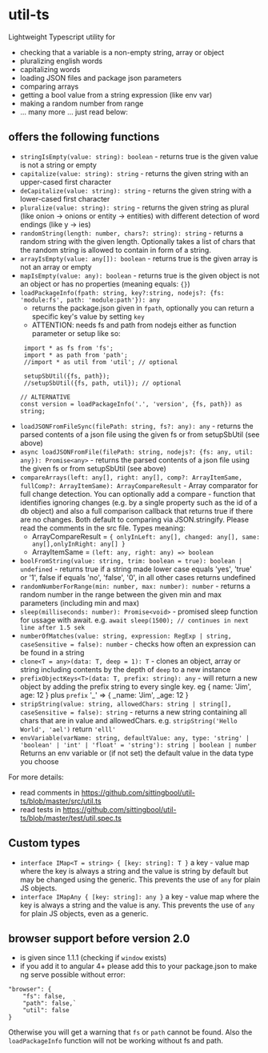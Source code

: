 # util-ts
Lightweight Typescript utility for

- checking that a variable is a non-empty string, array or object
- pluralizing english words
- capitalizing words
- loading JSON files and package json parameters
- comparing arrays
- getting a bool value from a string expression (like env var)
- making a random number from range
- ... many more ... just read below:

## offers the following functions

- `stringIsEmpty(value: string): boolean` - returns true is the given value is not a string or empty
- `capitalize(value: string): string` - returns the given string with an upper-cased first character
- `deCapitalize(value: string): string` - returns the given string with a lower-cased first character
- `pluralize(value: string): string` - returns the given string as plural (like onion -> onions or entity -> entities) with different detection of word endings (like y -> ies)
- `randomString(length: number, chars?: string): string` - returns a random string with the given length. Optionally takes a list of chars that the random string is allowed to contain in form of a string.
- `arrayIsEmpty(value: any[]): boolean` - returns true is the given array is not an array or empty
- `mapIsEmpty(value: any): boolean` - returns true is the given object is not an object or has no properties (meaning equals: `{}`)
- `loadPackageInfo(fpath: string, key?:string, nodejs?: {fs: 'module:fs', path: 'module:path'}): any` 
    - returns the package.json given in `fpath`, optionally you can return a specific key's value by setting `key`
    - ATTENTION: needs fs and path from nodejs either as function parameter or setup like so:
  ```
   import * as fs from 'fs';
   import * as path from 'path';
   //import * as util from 'util'; // optional
  
   setupSbUtil({fs, path});
   //setupSbUtil({fs, path, util}); // optional
  
  // ALTERNATIVE
  const version = loadPackageInfo('.', 'version', {fs, path}) as string;
  ```
- `loadJSONFromFileSync(filePath: string, fs?: any): any` - returns the parsed contents of a json file using the given fs or from setupSbUtil (see above)
- `async loadJSONFromFile(filePath: string, nodejs?: {fs: any, util: any}): Promise<any>` - returns the parsed contents of a json file using the given fs or from setupSbUtil (see above)
- `compareArrays(left: any[], right: any[], comp?: ArrayItemSame, fullComp?: ArrayItemSame): ArrayCompareResult` - Array comparator for full change detection. You can optionally add a compare - function that identifies ignoring changes (e.g. by a single property such as the id of a db object) and also a full comparison callback that returns true if there are no changes. Both default to comparing via JSON.stringify. Please read the comments in the src file. Types meaning:
    - ArrayCompareResult = `{ onlyInLeft: any[], changed: any[], same: any[],onlyInRight: any[] }`
    - ArrayItemSame = `(left: any, right: any) => boolean`
- `boolFromString(value: string, trim: boolean = true): boolean | undefined` - returns true if a string made lower case equals 'yes', 'true' or '1', false if equals 'no', 'false', '0', in all other cases returns undefined
- `randomNumberForRange(min: number, max: number): number` - returns a random number in the range between the given min and max parameters (including min and max)
- `sleep(milliseconds: number): Promise<void>` - promised sleep function for ussage with await. e.g. `await sleep(1500); // continues in next line after 1.5 sek`
- `numberOfMatches(value: string, expression: RegExp | string, caseSensitive = false): number` - checks how often an expression can be found in a string
- `clone<T = any>(data: T, deep = 1): T` - clones an object, array or string including contents by the depth of `deep` to a new instance
- `prefixObjectKeys<T>(data: T, prefix: string): any` - will return a new object by adding the prefix string to every single key. eg { name: 'Jim', age: 12 } plus `prefix` '_' => { _name: 'Jim', _age: 12 }
- `stripString(value: string, allowedChars: string | string[], caseSensitive = false): string` - returns a new string containing all chars that are in value and allowedChars. e.g. `stripString('Hello World', 'ael')` return `'elll'`
- `envVariable(varName: string, defaultValue: any, type: 'string' | 'boolean' | 'int' | 'float' = 'string'): string | boolean | number` Returns an env variable or (if not set) the default value in the data type you choose

For more details:
- read comments in https://github.com/sittingbool/util-ts/blob/master/src/util.ts
- read tests in https://github.com/sittingbool/util-ts/blob/master/test/util.spec.ts

## Custom types

- `interface IMap<T = string> { [key: string]: T }` a key - value map where the key is always a string and the value is string by default but may be changed using the generic. This prevents the use of `any` for plain JS objects.
- `interface IMapAny { [key: string]: any }` a key - value map where the key is always a string and the value is any. This prevents the use of `any` for plain JS objects, even as a generic.

## browser support before version 2.0
- is given since 1.1.1 (checking if `window` exists)
- if you add it to angular 4+ please add this to your package.json to make ng serve possible without error:

```
"browser": {
    "fs": false,
    "path": false,`
    "util": false
}
```

Otherwise you will get a warning that `fs` or `path` cannot be found. Also the `loadPackageInfo` function will not be working without fs and path.
